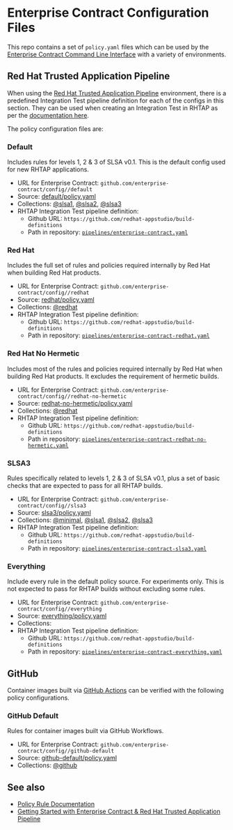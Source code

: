 # Enterprise Contract Configuration Files

This repo contains a set of `policy.yaml` files which can be used by the [Enterprise Contract
Command Line Interface](https://github.com/enterprise-contract/ec-cli) with a variety of
environments.

## Red Hat Trusted Application Pipeline

When using the [Red Hat Trusted Application
Pipeline](https://developers.redhat.com/products/trusted-software-supply-chain/overview)
environment, there is a predefined Integration Test pipeline definition for each of the configs in
this section. They can be used when creating an Integration Test in RHTAP as per the [documentation
here](https://redhat-appstudio.github.io/docs.appstudio.io/Documentation/main/how-to-guides/proc_managing-compliance-with-the-enterprise-contract/).

The policy configuration files are:

### Default

Includes rules for levels 1, 2 & 3 of SLSA v0.1. This is the default config used for new RHTAP applications.

* URL for Enterprise Contract: `github.com/enterprise-contract/config//default`
* Source: [default/policy.yaml](https://github.com/enterprise-contract/config/blob/main/default/policy.yaml)
* Collections: [@slsa1](https://enterprisecontract.dev/docs/ec-policies/release_policy.html#slsa1), [@slsa2](https://enterprisecontract.dev/docs/ec-policies/release_policy.html#slsa2), [@slsa3](https://enterprisecontract.dev/docs/ec-policies/release_policy.html#slsa3)
* RHTAP Integration Test pipeline definition:
  * Github URL: `https://github.com/redhat-appstudio/build-definitions`
  * Path in repository: [`pipelines/enterprise-contract.yaml`](https://github.com/redhat-appstudio/build-definitions/blob/main/pipelines/enterprise-contract.yaml)

### Red Hat

Includes the full set of rules and policies required internally by Red Hat when building Red Hat products.

* URL for Enterprise Contract: `github.com/enterprise-contract/config//redhat`
* Source: [redhat/policy.yaml](https://github.com/enterprise-contract/config/blob/main/redhat/policy.yaml)
* Collections: [@redhat](https://enterprisecontract.dev/docs/ec-policies/release_policy.html#redhat)
* RHTAP Integration Test pipeline definition:
  * Github URL: `https://github.com/redhat-appstudio/build-definitions`
  * Path in repository: [`pipelines/enterprise-contract-redhat.yaml`](https://github.com/redhat-appstudio/build-definitions/blob/main/pipelines/enterprise-contract-redhat.yaml)

### Red Hat No Hermetic

Includes most of the rules and policies required internally by Red Hat when building Red Hat products. It excludes the requirement of hermetic builds.

* URL for Enterprise Contract: `github.com/enterprise-contract/config//redhat-no-hermetic`
* Source: [redhat-no-hermetic/policy.yaml](https://github.com/enterprise-contract/config/blob/main/redhat-no-hermetic/policy.yaml)
* Collections: [@redhat](https://enterprisecontract.dev/docs/ec-policies/release_policy.html#redhat)
* RHTAP Integration Test pipeline definition:
  * Github URL: `https://github.com/redhat-appstudio/build-definitions`
  * Path in repository: [`pipelines/enterprise-contract-redhat-no-hermetic.yaml`](https://github.com/redhat-appstudio/build-definitions/blob/main/pipelines/enterprise-contract-redhat-no-hermetic.yaml)

### SLSA3

Rules specifically related to levels 1, 2 & 3 of SLSA v0.1, plus a set of basic checks that are expected to pass for all RHTAP builds.

* URL for Enterprise Contract: `github.com/enterprise-contract/config//slsa3`
* Source: [slsa3/policy.yaml](https://github.com/enterprise-contract/config/blob/main/slsa3/policy.yaml)
* Collections: [@minimal](https://enterprisecontract.dev/docs/ec-policies/release_policy.html#minimal), [@slsa1](https://enterprisecontract.dev/docs/ec-policies/release_policy.html#slsa1), [@slsa2](https://enterprisecontract.dev/docs/ec-policies/release_policy.html#slsa2), [@slsa3](https://enterprisecontract.dev/docs/ec-policies/release_policy.html#slsa3)
* RHTAP Integration Test pipeline definition:
  * Github URL: `https://github.com/redhat-appstudio/build-definitions`
  * Path in repository: [`pipelines/enterprise-contract-slsa3.yaml`](https://github.com/redhat-appstudio/build-definitions/blob/main/pipelines/enterprise-contract-slsa3.yaml)

### Everything

Include every rule in the default policy source. For experiments only. This is not expected to pass for RHTAP builds without excluding some rules.

* URL for Enterprise Contract: `github.com/enterprise-contract/config//everything`
* Source: [everything/policy.yaml](https://github.com/enterprise-contract/config/blob/main/everything/policy.yaml)
* Collections:
* RHTAP Integration Test pipeline definition:
  * Github URL: `https://github.com/redhat-appstudio/build-definitions`
  * Path in repository: [`pipelines/enterprise-contract-everything.yaml`](https://github.com/redhat-appstudio/build-definitions/blob/main/pipelines/enterprise-contract-everything.yaml)

## GitHub

Container images built via [GitHub Actions](https://docs.github.com/actions) can be verified with
the following policy configurations.

### GitHub Default

Rules for container images built via GitHub Workflows.

* URL for Enterprise Contract: `github.com/enterprise-contract/config//github-default`
* Source: [github-default/policy.yaml](https://github.com/enterprise-contract/config/blob/main/github-default/policy.yaml)
* Collections: [@github](https://enterprisecontract.dev/docs/ec-policies/release_policy.html#github)

## See also

* [Policy Rule Documentation](https://enterprisecontract.dev/docs/ec-policies/release_policy.html)
* [Getting Started with Enterprise Contract &amp; Red Hat Trusted Application Pipeline](https://enterprisecontract.dev/docs/user-guide/main/getting-started.html)
